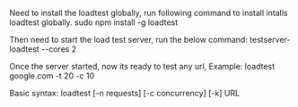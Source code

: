 Need to install the loadtest globally, run following command to install intalls loadtest globally.
    sudo npm install -g loadtest

Then need to start the load test server, run the below command:
    testserver-loadtest --cores 2

Once the server started, now its ready to test any url, Example:
    loadtest google.com -t 20 -c 10

Basic syntax:
    loadtest [-n requests] [-c concurrency] [-k] URL